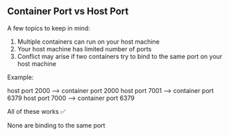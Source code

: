 ## Container Port vs Host Port

A few topics to keep in mind:

1. Multiple containers can run on your host machine
2. Your host machine has limited number of ports
3. Conflict may arise if two containers try to bind to the same port on your host machine

Example:

host port 2000 -->  container port 2000
host port 7001 -->  container port 6379
host port 7000 -->  container port 6379

All of these works ✅

None are binding to the same port